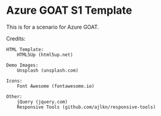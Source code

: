 # Azure GOAT S1 Template

This is for a scenario for Azure GOAT.

Credits:
	
	HTML Template:
		HTML5Up (html5up.net)
	
	Demo Images:
		Unsplash (unsplash.com)

	Icons:
		Font Awesome (fontawesome.io)

	Other:
		jQuery (jquery.com)
		Responsive Tools (github.com/ajlkn/responsive-tools)
